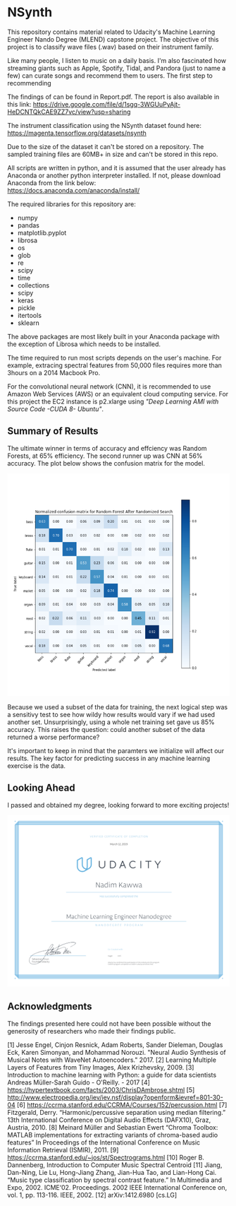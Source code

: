 # NSynth
This repository contains material related to Udacity's Machine Learning Engineer Nando Degree (MLEND) capstone project. The objective of this project is to classify wave files (.wav) based on their instrument family. 

Like many people, I listen to music on a daily basis. I'm also fascinated how streaming giants such as Apple, Spotify,  Tidal, and Pandora (just to name a few) can curate songs and recommend them to users. The first step to recommending

The findings of can be found in Report.pdf. The report is also available in this link:
https://drive.google.com/file/d/1sgq-3WGUuPyAjt-HeDCNTQkCAE9ZZ7vc/view?usp=sharing

The instrument classification using the NSynth dataset found here:
https://magenta.tensorflow.org/datasets/nsynth

Due to the size of the dataset it can't be stored on a repository.
The sampled training files are 60MB+ in size and can't be stored in this repo.

All scripts are written in python, and it is assumed that the user already has Anaconda or another python interpreter installed.
If not, please download Anaconda from the link below:
https://docs.anaconda.com/anaconda/install/

The required libraries for this repository are:
- numpy
- pandas
- matplotlib.pyplot
- librosa
- os
- glob
- re
- scipy
- time
- collections
- scipy
- keras
- pickle
- itertools
- sklearn

The above packages are most likely built in your Anaconda package with the exception of Librosa which needs to be installed.

The time required to run most scripts depends on the user's machine. For example, extracing spectral features from 50,000 files requires more than 3hours on a 2014 Macbook Pro.

For the convolutional neural network (CNN), it is recommended to use Amazon Web Services (AWS) or an equivalent cloud computing service. For this project the EC2 instance is p2.xlarge using <i>"Deep Learning AMI with Source Code -CUDA 8- Ubuntu"</i>.


## Summary of Results
The ultimate winner in terms of accuracy and effciency was Random Forests, at 65% efficiency. The second runner up was CNN at 56% accuracy. The plot below shows the confusion matrix for the model.

![RF_confusion_matrix](https://github.com/NadimKawwa/NSynth/blob/master/ConfusionMatrix/RF_Normalized_RandomSearch.png)



Because we used a subset of the data for training, the next logical step was a sensitivy test to see how wildy how results would vary if we had used another set. Unsurprisingly, using a whole net training set gave us 85% accuracy. This raises the question: could another subset of the data returned a worse performance?

It's important to keep in mind that the paramters we initialize will affect our results. The key factor for predicting success in any machine learning exercise is the data.


## Looking Ahead
I passed and obtained my degree, looking forward to more exciting projects!

![MLEND_NK](https://github.com/NadimKawwa/NSynth/blob/master/MLEND.png)


## Acknowledgments 

The findings presented here could not have been possible without the generosity of researchers who made their findings public.

[1] Jesse Engel, Cinjon Resnick, Adam Roberts, Sander Dieleman, Douglas Eck, Karen Simonyan, and Mohammad Norouzi. "Neural Audio Synthesis of Musical Notes with WaveNet Autoencoders." 2017.
[2] Learning Multiple Layers of Features from Tiny Images, Alex Krizhevsky, 2009.
[3] Introduction to machine learning with Python: a guide for data scientists
Andreas Müller-Sarah Guido - O'Reilly. - 2017
[4] https://hypertextbook.com/facts/2003/ChrisDAmbrose.shtml
[5] http://www.electropedia.org/iev/iev.nsf/display?openform&ievref=801-30-04
[6] https://ccrma.stanford.edu/CCRMA/Courses/152/percussion.html
[7] Fitzgerald, Derry. “Harmonic/percussive separation using median filtering.” 13th International Conference on Digital Audio Effects (DAFX10), Graz, Austria, 2010.
[8] Meinard Müller and Sebastian Ewert “Chroma Toolbox: MATLAB implementations for extracting variants of chroma-based audio features” In Proceedings of the International Conference on Music Information Retrieval (ISMIR), 2011.
[9] https://ccrma.stanford.edu/~jos/st/Spectrograms.html
[10] Roger B. Dannenberg, Introduction to Computer Music Spectral Centroid
[11] Jiang, Dan-Ning, Lie Lu, Hong-Jiang Zhang, Jian-Hua Tao, and Lian-Hong Cai. “Music type classification by spectral contrast feature.” In Multimedia and Expo, 2002. ICME‘02. Proceedings. 2002 IEEE International Conference on, vol. 1, pp. 113-116. IEEE, 2002.
[12] arXiv:1412.6980 [cs.LG]

